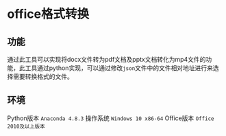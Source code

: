 # office格式转换

## 功能
通过此工具可以实现将docx文件转为pdf文档及pptx文档转化为mp4文件的功能，此工具通过python实现，可以通过修改`json`文件中的文件相对地址进行来选择需要转换格式的文件。

## 环境
Python版本 `Anaconda 4.8.3`
操作系统 `Windows 10 x86-64`
Office版本 `Office 2010及以上版本`
